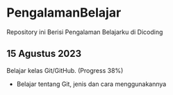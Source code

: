 # PengalamanBelajar
Repository ini Berisi Pengalaman Belajarku di Dicoding

15 Agustus 2023
--
Belajar kelas Git/GitHub. (Progress 38%)
* Belajar tentang Git, jenis dan cara menggunakannya
